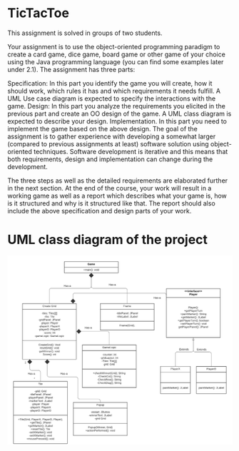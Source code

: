 # TicTacToe
This assignment is solved in groups of two students.

Your assignment is to use the object-oriented programming paradigm to create a card game, dice game, board game or other game of your choice using the Java programming language (you can find some examples later under 2.1). The assignment has three parts:

Specification: In this part you identify the game you will create, how it should work, which rules it has and which requirements it needs fulfill. A UML Use case diagram is expected to specify the interactions with the game.
Design: In this part you analyze the requirements you elicited in the previous part and create an OO design of the game. A UML class diagram is expected to describe your design.
Implementation. In this part you need to implement the game based on the above design.
The goal of the assignment is to gather experience with developing a somewhat larger (compared to previous assignments at least) software solution using object-oriented techniques. Software development is iterative and this means that both requirements, design and implementation can change during the development.

The three steps as well as the detailed requirements are elaborated further in the next section. At the end of the course, your work will result in a working game as well as a report which describes what your game is, how is it structured and why is it structured like that. The report should also include the above specification and design parts of your work.

# UML class diagram of the project
![](UML_Class.png)
